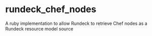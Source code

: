 # rundeck_chef_nodes
A ruby implementation to allow Rundeck to retrieve Chef nodes as a Rundeck resource model source
